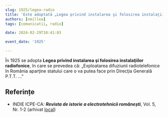 ```yaml
---
slug: 1925/legea-radio
title: 'Este adoptată „Legea privind instalarea şi folosirea instalaţiilor radiofonice”'
authors: [nmillea]
tags: [comunicatii, radio]

date: 2024-02-29T10:41:03

event_date: '1925'

---
```


În 1925 se adopta **Legea privind instalarea şi folosirea instalaţiilor radiofonice**, în
care se prevedea că: „Exploatarea difuziunii radiotelefonice în România aparţine
statului care o va putea face prin Direcţia Generală P.T.T. ...”

<!-- truncate -->

## Referințe

- INDIE ICPE-CA: _**Revista de istorie a electrotehnicii românești**_, Vol. 5, Nr. 1-2 (arhivat [local](https://cronica-it.github.io/arhiva/#2019))
